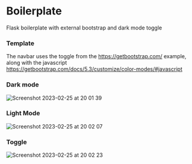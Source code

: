 # Boilerplate
Flask boilerplate with external bootstrap and dark mode toggle

### Template
The navbar uses the toggle from the https://getbootstrap.com/ example, along with the javascript https://getbootstrap.com/docs/5.3/customize/color-modes/#javascript

### Dark mode
![Screenshot 2023-02-25 at 20 01 39](https://user-images.githubusercontent.com/4190302/221377194-a7816eee-87b8-4fac-affb-63679b9c7811.png)

### Light Mode
![Screenshot 2023-02-25 at 20 02 07](https://user-images.githubusercontent.com/4190302/221377227-1b170387-d20b-4abe-9e78-83ef9275a9b4.png)

### Toggle
![Screenshot 2023-02-25 at 20 02 23](https://user-images.githubusercontent.com/4190302/221377247-b9fb9961-7545-4e7b-90aa-55e2589c6490.png)
